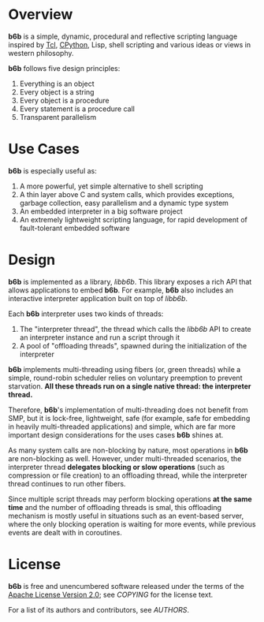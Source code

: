 # Overview

**b6b** is a simple, dynamic, procedural and reflective scripting language inspired by [Tcl](http://www.tcl.tk/), [CPython](http://www.python.org/), Lisp, shell scripting and various ideas or views in western philosophy.

**b6b** follows five design principles:

1. Everything is an object
2. Every object is a string
3. Every object is a procedure
4. Every statement is a procedure call
5. Transparent parallelism

# Use Cases

**b6b** is especially useful as:

1. A more powerful, yet simple alternative to shell scripting
2. A thin layer above C and system calls, which provides exceptions, garbage collection, easy parallelism and a dynamic type system
3. An embedded interpreter in a big software project
4. An extremely lightweight scripting language, for rapid development of fault-tolerant embedded software

# Design

**b6b** is implemented as a library, *libb6b*. This library exposes a rich API that allows applications to embed **b6b**. For example, **b6b** also includes an interactive interpreter application built on top of *libb6b*.

Each **b6b** interpreter uses two kinds of threads:

1. The "interpreter thread", the thread which calls the *libb6b* API to create an interpreter instance and run a script through it
2. A pool of "offloading threads", spawned during the initialization of the interpreter

**b6b** implements multi-threading using fibers (or, green threads) while a simple, round-robin scheduler relies on voluntary preemption to prevent starvation. **All these threads run on a single native thread: the interpreter thread.**

Therefore, **b6b**'s implementation of multi-threading does not benefit from SMP, but it is lock-free, lightweight, safe (for example, safe for embedding in heavily multi-threaded applications) and simple, which are far more important design considerations for the uses cases **b6b** shines at.

As many system calls are non-blocking by nature, most operations in **b6b** are non-blocking as well. However, under multi-threaded scenarios, the interpreter thread **delegates blocking or slow operations** (such as compression or file creation) to an offloading thread, while the interpreter thread continues to run other fibers.

Since multiple script threads may perform blocking operations **at the same time** and the number of offloading threads is smal, this offloading mechanism is mostly useful in situations such as an event-based server, where the only blocking operation is waiting for more events, while previous events are dealt with in coroutines.

# License

**b6b** is free and unencumbered software released under the terms of the [Apache License Version 2.0](https://www.apache.org/licenses/LICENSE-2.0); see *COPYING* for the license text.

For a list of its authors and contributors, see *AUTHORS*.
